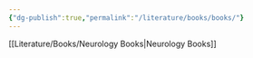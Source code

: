 ```yaml
---
{"dg-publish":true,"permalink":"/literature/books/books/"}
---
```


[[Literature/Books/Neurology Books\|Neurology Books]]
